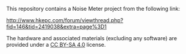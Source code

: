 This repository contains a Noise Meter project from the following link:

http://www.hkepc.com/forum/viewthread.php?fid=146&tid=2419038&extra=page%3D1

The hardware and associated materials (excluding any software) are provided under a [CC BY-SA 4.0](https://creativecommons.org/licenses/by-sa/4.0/) license.
